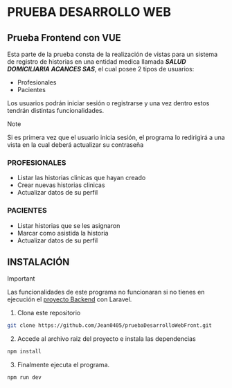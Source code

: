 # PRUEBA DESARROLLO WEB

## Prueba Frontend con VUE

Esta parte de la prueba consta de la realización de vistas para un sistema de registro de historias en una entidad medica llamada **_SALUD DOMICILIARIA ACANCES SAS_**, el cual posee 2 tipos de usuarios:

- Profesionales
- Pacientes

Los usuarios podrán iniciar sesión o registrarse y una vez dentro estos tendrán distintas funcionalidades.

> [!NOTE]
> Si es primera vez que el usuario inicia sesión, el programa lo redirigirá a una vista en la cual deberá actualizar su contraseña

### PROFESIONALES

- Listar las historias clinicas que hayan creado
- Crear nuevas historias clinicas
- Actualizar datos de su perfil

### PACIENTES

- Listar historias que se les asignaron
- Marcar como asistida la historia
- Actualizar datos de su perfil

## INSTALACIÓN

> [!IMPORTANT]
> Las funcionalidades de este programa no funcionaran si no tienes en ejecución el [proyecto Backend](https://github.com/Jean0405/pruebaDesarrolloWeb) con Laravel.

1. Clona este repositorio

```bash
git clone https://github.com/Jean0405/pruebaDesarrolloWebFront.git
```

2. Accede al archivo raiz del proyecto e instala las dependencias

```bash
npm install
```

3. Finalmente ejecuta el programa.

```bash
npm run dev
```
